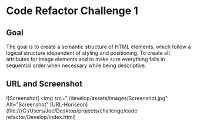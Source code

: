 # Code Refactor Challenge 1

## Goal
The goal is to create a semantic structure of HTML elements, which follow a logical structure idependent of styling and positioning.  To create alt attributes for image elements and to make sure everything falls in sequential order when necessary while being descriptive. 
## URL and Screenshot
![Screenshot] <img src="./develop/assets/images/Screenshot.jpg" Alt="Screenshot"
[URL-Horiseon] (file:///C:/Users/Joe/Desktop/projects/challenge/code-refactor/Develop/index.html)
